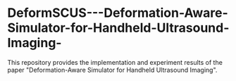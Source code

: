# DeformSCUS---Deformation-Aware-Simulator-for-Handheld-Ultrasound-Imaging-
This repository provides the implementation and experiment results of the paper "Deformation-Aware Simulator for Handheld Ultrasound Imaging".
